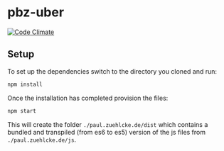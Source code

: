 # pbz-uber
[![Code Climate](https://codeclimate.com/github/Trikolon/pbz-uber/badges/gpa.svg)](https://codeclimate.com/github/Trikolon/pbz-uber)

## Setup
To set up the dependencies switch to the directory you cloned and run:
``` bash
npm install
```

Once the installation has completed provision the files:
``` bash
npm start
```
This will create the folder ```./paul.zuehlcke.de/dist``` which contains
 a bundled and transpiled (from es6 to es5) version of the js files from ```./paul.zuehlcke.de/js```.